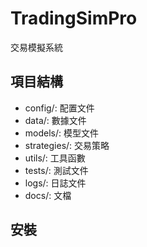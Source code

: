 # TradingSimPro

交易模擬系統

## 項目結構

- config/: 配置文件
- data/: 數據文件
- models/: 模型文件
- strategies/: 交易策略
- utils/: 工具函數
- tests/: 測試文件
- logs/: 日誌文件
- docs/: 文檔

## 安裝
